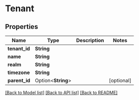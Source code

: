 # Tenant

## Properties

Name | Type | Description | Notes
------------ | ------------- | ------------- | -------------
**tenant_id** | **String** |  | 
**name** | **String** |  | 
**realm** | **String** |  | 
**timezone** | **String** |  | 
**parent_id** | Option<**String**> |  | [optional]

[[Back to Model list]](../README.md#documentation-for-models) [[Back to API list]](../README.md#documentation-for-api-endpoints) [[Back to README]](../README.md)


